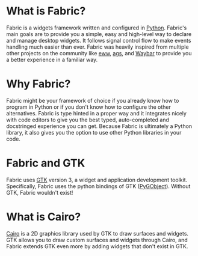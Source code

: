# What is Fabric?
Fabric is a widgets framework written and configured in [Python](https://www.python.org). Fabric's main goals are to provide you a simple, easy and high-level way to declare and manage desktop widgets. It follows signal control flow to make events handling much easier than ever. Fabric was heavily inspired from multiple other projects on the community like [eww](https://github.com/elkowar/eww), [ags](https://github.com/Aylur/ags), and [Waybar](https://github.com/Alexays/Waybar) to provide you a better experience in a familiar way.

# Why Fabric?
Fabric might be your framework of choice if you already know how to program in Python or if you don't know how to configure the other alternatives. Fabric is type hinted in a proper way and it integrates nicely with code editors to give you the best typed, auto-completed and docstringed experience you can get. Because Fabric is ultimately a Python library, it also gives you the option to use other Python libraries in your code.

# Fabric and GTK
Fabric uses [GTK](https://www.gtk.org/) version 3, a widget and application development toolkit. Specifically, Fabric uses the python bindings of GTK ([PyGObject](https://wiki.gnome.org/action/show/Projects/PyGObject)). Without GTK, Fabric wouldn't exist!

# What is Cairo?
[Cairo](https://www.cairographics.org/) is a 2D graphics library used by GTK to draw surfaces and widgets. GTK allows you to draw custom surfaces and widgets through Cairo, and Fabric extends GTK even more by adding widgets that don't exist in GTK.
